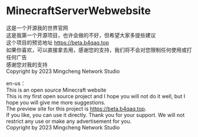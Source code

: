 # MinecraftServerWebwebsite
这是一个开源我的世界官网  
这是我第一个开源项目，也许会做的不好，但希望大家多提些建议  
这个项目的预览地址 https://beta.b4qaq.top  
如果你喜欢，可以直接拿去用，感谢您的支持，我们将不会对您限制任何使用或打任何广告  
感谢您对我的支持  
Copyright by 2023 Mingcheng Network Studio  

en-us：  
This is an open source Minecraft website  
This is my first open source project and I hope you will not do it well, but I hope you will give me more suggestions.  
The preview site for this project is https://beta.b4qaq.top.  
If you like, you can use it directly. Thank you for your support. We will not restrict any use or make any advertisement for you.  
Copyright by 2023 Mingcheng Network Studio  
